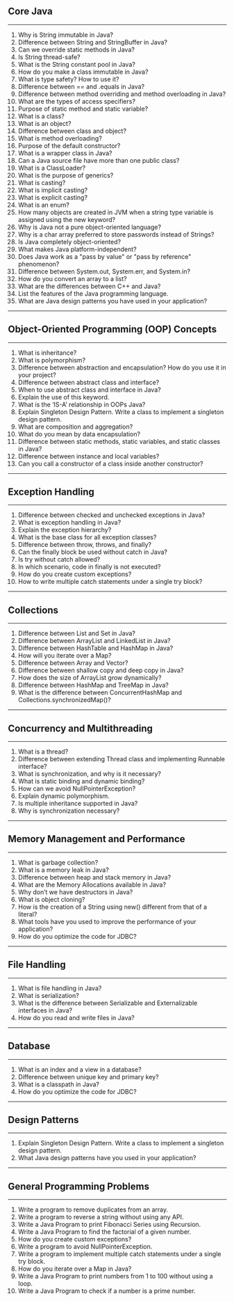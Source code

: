 ## Core Java
---
1. Why is String immutable in Java?
2. Difference between String and StringBuffer in Java?
3. Can we override static methods in Java?
4. Is String thread-safe?
5. What is the String constant pool in Java?
6. How do you make a class immutable in Java?
7. What is type safety? How to use it?
8. Difference between == and .equals in Java?
9. Difference between method overriding and method overloading in Java?
10. What are the types of access specifiers?
11. Purpose of static method and static variable?
12. What is a class?
13. What is an object?
14. Difference between class and object?
15. What is method overloading?
16. Purpose of the default constructor?
17. What is a wrapper class in Java?
18. Can a Java source file have more than one public class?
19. What is a ClassLoader?
20. What is the purpose of generics?
21. What is casting?
22. What is implicit casting?
23. What is explicit casting?
24. What is an enum?
25. How many objects are created in JVM when a string type variable is assigned using the new keyword?
26. Why is Java not a pure object-oriented language?
27. Why is a char array preferred to store passwords instead of Strings?
28. Is Java completely object-oriented?
29. What makes Java platform-independent?
30. Does Java work as a "pass by value" or "pass by reference" phenomenon?
31. Difference between System.out, System.err, and System.in?
32. How do you convert an array to a list?
33. What are the differences between C++ and Java?
34. List the features of the Java programming language.
35. What are Java design patterns you have used in your application?

---
## Object-Oriented Programming (OOP) Concepts
---
1. What is inheritance?
2. What is polymorphism?
3. Difference between abstraction and encapsulation? How do you use it in your project?
4. Difference between abstract class and interface?
5. When to use abstract class and interface in Java?
6. Explain the use of this keyword.
7. What is the ‘IS-A’ relationship in OOPs Java?
8. Explain Singleton Design Pattern. Write a class to implement a singleton design pattern.
9. What are composition and aggregation?
10. What do you mean by data encapsulation?
11. Difference between static methods, static variables, and static classes in Java?
12. Difference between instance and local variables?
13. Can you call a constructor of a class inside another constructor?
---
## Exception Handling
---
1. Difference between checked and unchecked exceptions in Java?
2. What is exception handling in Java?
3. Explain the exception hierarchy?
4. What is the base class for all exception classes?
5. Difference between throw, throws, and finally?
6. Can the finally block be used without catch in Java?
7. Is try without catch allowed?
8. In which scenario, code in finally is not executed?
9. How do you create custom exceptions?
10. How to write multiple catch statements under a single try block?
---
## Collections
---
1. Difference between List and Set in Java?
2. Difference between ArrayList and LinkedList in Java?
3. Difference between HashTable and HashMap in Java?
4. How will you iterate over a Map?
5. Difference between Array and Vector?
6. Difference between shallow copy and deep copy in Java?
7. How does the size of ArrayList grow dynamically?
8. Difference between HashMap and TreeMap in Java?
9. What is the difference between ConcurrentHashMap and Collections.synchronizedMap()?
---
## Concurrency and Multithreading
---
1. What is a thread?
2. Difference between extending Thread class and implementing Runnable interface?
3. What is synchronization, and why is it necessary?
4. What is static binding and dynamic binding?
5. How can we avoid NullPointerException?
6. Explain dynamic polymorphism.
7. Is multiple inheritance supported in Java?
8. Why is synchronization necessary?
---
## Memory Management and Performance
---
1. What is garbage collection?
2. What is a memory leak in Java?
3. Difference between heap and stack memory in Java?
4. What are the Memory Allocations available in Java?
5. Why don’t we have destructors in Java?
6. What is object cloning?
7. How is the creation of a String using new() different from that of a literal?
8. What tools have you used to improve the performance of your application?
9. How do you optimize the code for JDBC?
---
## File Handling
---
1. What is file handling in Java?
2. What is serialization?
3. What is the difference between Serializable and Externalizable interfaces in Java?
4. How do you read and write files in Java?
---
## Database
---
1. What is an index and a view in a database?
2. Difference between unique key and primary key?
3. What is a classpath in Java?
4. How do you optimize the code for JDBC?
---
## Design Patterns
---
1. Explain Singleton Design Pattern. Write a class to implement a singleton design pattern.
2. What Java design patterns have you used in your application?
---
## General Programming Problems
---
1. Write a program to remove duplicates from an array.
2. Write a program to reverse a string without using any API.
3. Write a Java Program to print Fibonacci Series using Recursion.
4. Write a Java Program to find the factorial of a given number.
5. How do you create custom exceptions?
6. Write a program to avoid NullPointerException.
7. Write a program to implement multiple catch statements under a single try block.
8. How do you iterate over a Map in Java?
9. Write a Java Program to print numbers from 1 to 100 without using a loop.
10. Write a Java Program to check if a number is a prime number.
